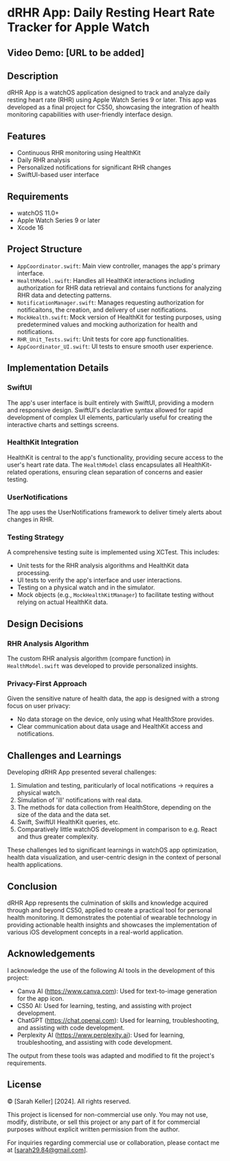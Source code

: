 
# dRHR App: Daily Resting Heart Rate Tracker for Apple Watch

## Video Demo: [URL to be added]

## Description

dRHR App is a watchOS application designed to track and analyze daily resting heart rate (RHR) using Apple Watch Series 9 or later. This app was developed as a final project for CS50, showcasing the integration of health monitoring capabilities with user-friendly interface design.

## Features

- Continuous RHR monitoring using HealthKit
- Daily RHR analysis
- Personalized notifications for significant RHR changes
- SwiftUI-based user interface

## Requirements

- watchOS 11.0+
- Apple Watch Series 9 or later
- Xcode 16

## Project Structure

- `AppCoordinator.swift`: Main view controller, manages the app's primary interface.
- `HealthModel.swift`: Handles all HealthKit interactions including authorization for RHR data retrieval and contains functions for analyzing RHR data and detecting patterns.
- `NotificationManager.swift`: Manages requesting authorization for notificaitons, the creation, and delivery of user notifications.
- `MockHealth.swift`: Mock version of HealthKit for testing purposes, using predetermined values and mocking authorization for health and notifications.
- `RHR_Unit_Tests.swift`: Unit tests for core app functionalities.
- `AppCoordinator_UI.swift`: UI tests to ensure smooth user experience.

## Implementation Details

### SwiftUI
The app's user interface is built entirely with SwiftUI, providing a modern and responsive design. SwiftUI's declarative syntax allowed for rapid development of complex UI elements, particularly useful for creating the interactive charts and settings screens.

### HealthKit Integration
HealthKit is central to the app's functionality, providing secure access to the user's heart rate data. The `HealthModel` class encapsulates all HealthKit-related operations, ensuring clean separation of concerns and easier testing.

### UserNotifications
The app uses the UserNotifications framework to deliver timely alerts about changes in RHR.

### Testing Strategy
A comprehensive testing suite is implemented using XCTest. This includes:
- Unit tests for the RHR analysis algorithms and HealthKit data processing.
- UI tests to verify the app's interface and user interactions.
- Testing on a physical watch and in the simulator.
- Mock objects (e.g., `MockHealthKitManager`) to facilitate testing without relying on actual HealthKit data.


## Design Decisions

### RHR Analysis Algorithm
The custom RHR analysis algorithm (compare function) in `HealthModel.swift` was developed to provide personalized insights. 

### Privacy-First Approach
Given the sensitive nature of health data, the app is designed with a strong focus on user privacy:
- No data storage on the device, only using what HealthStore provides.
- Clear communication about data usage and HealthKit access and notifications.

## Challenges and Learnings

Developing dRHR App presented several challenges:
1. Simulation and testing, pariticularly of local notifications -> requires a physical watch.
2. Simulation of 'ill' notifications with real data.
3. The methods for data collection from HealthStore, depending on the size of the data and the data set.
4. Swift, SwiftUI HealthKit queries, etc.
5. Comparatively little watchOS development in comparison to e.g. React and thus greater complexity.

These challenges led to significant learnings in watchOS app optimization, health data visualization, and user-centric design in the context of personal health applications.

## Conclusion

dRHR App represents the culmination of skills and knowledge acquired through and beyond CS50, applied to create a practical tool for personal health monitoring. It demonstrates the potential of wearable technology in providing actionable health insights and showcases the implementation of various iOS development concepts in a real-world application.

## Acknowledgements


I acknowledge the use of the following AI tools in the development of this project:

- Canva AI (https://www.canva.com): Used for text-to-image generation for the app icon.
- CS50 AI: Used for learning, testing, and assisting with project development.
- ChatGPT (https://chat.openai.com): Used for learning, troubleshooting, and assisting with code development.
- Perplexity AI (https://www.perplexity.ai): Used for learning, troubleshooting, and assisting with code development.

The output from these tools was adapted and modified to fit the project's requirements.

## License


© [Sarah Keller] [2024]. All rights reserved.

This project is licensed for non-commercial use only. You may not use, modify, distribute, or sell this project or any part of it for commercial purposes without explicit written permission from the author.

For inquiries regarding commercial use or collaboration, please contact me at [sarah29.84@gmail.com].
